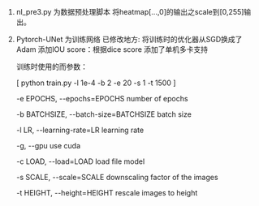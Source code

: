 1. nl_pre3.py 为数据预处理脚本
   将heatmap[...,0]的输出之scale到[0,255]输出。

2. Pytorch-UNet 为训练网络
    已修改地方:
       将训练时的优化器从SGD换成了Adam
       添加IOU score：根据dice score
       添加了单机多卡支持

    训练时使用的而参数：

      [  python train.py -l  1e-4  -b 2    -e 20 -s 1 -t 1500 ]

      -e EPOCHS, --epochs=EPOCHS
                            number of epochs
      
      -b BATCHSIZE, --batch-size=BATCHSIZE
                            batch size
      
      -l LR, --learning-rate=LR
                            learning rate
      
      -g, --gpu             use cuda
      
      -c LOAD, --load=LOAD  load file model
      
      -s SCALE, --scale=SCALE   downscaling factor of the images
      
      -t HEIGHT, --height=HEIGHT
                            rescale images to height

                        
